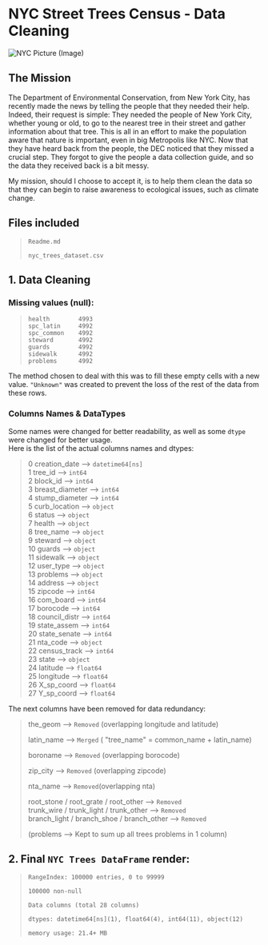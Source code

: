 # NYC Street Trees Census - Data Cleaning

![NYC Picture (Image)](https://viajes.nationalgeographic.com.es/medio/2018/11/07/figuras-geometricas-en-central-park_59ddbc26_794x447.jpg)

## The Mission

The Department of Environmental Conservation, from New York City, has recently made the news by telling the people that they needed their help. 
Indeed, their request is simple: They needed the people of New York City, whether young or old, to go to the nearest tree in their street and gather information about that tree.
This is all in an effort to make the population aware that nature is important, even in big Metropolis like NYC. Now that they have heard back from the people, the DEC noticed that they missed a crucial step. 
They forgot to give the people a data collection guide, and so the data they received back is a bit messy.

My mission, should I choose to accept it, is to help them clean the data so that they can begin to raise awareness to ecological issues, such as climate change.

## Files included

>
>`Readme.md`
>
> `nyc_trees_dataset.csv`

## 1. Data Cleaning

### Missing values (null):

>`health        4993`<br/>
>`spc_latin     4992`<br/>
>`spc_common    4992`<br/>
>`steward       4992`<br/>
>`guards        4992`<br/>
>`sidewalk      4992`<br/>
>`problems      4992`<br/>

The method chosen to deal with this was to fill these empty cells with a new value.
`"Unknown"` was created to prevent the loss of the rest of the data from these rows.

### Columns Names & DataTypes

Some names were changed for better readability, as well as some `dtype` were changed for better usage.<br/>
Here is the list of the actual columns names and dtypes:

>0   creation_date --> `datetime64[ns]`<br/>
>1   tree_id --> `int64`<br/>
>2   block_id --> `int64`<br/>
>3   breast_diameter --> `int64`<br/>
>4   stump_diameter --> `int64`<br/>
>5   curb_location --> `object`<br/> 
>6   status --> `object`<br/>
>7   health --> `object`<br/>
>8   tree_name --> `object`<br/>
>9   steward --> `object`<br/>
>10  guards --> `object`<br/>
>11  sidewalk --> `object`<br/>
>12  user_type --> `object`<br/>
>13  problems --> `object`<br/>
>14  address --> `object`<br/>
>15  zipcode --> `int64`<br/>
>16  com_board --> `int64`<br/>
>17  borocode --> `int64`<br/>
>18  council_distr --> `int64`<br/>
>19  state_assem --> `int64`<br/>
>20  state_senate --> `int64`<br/>
>21  nta_code --> `object`<br/>
>22  census_track --> `int64`<br/>
>23  state --> `object`<br/>
>24  latitude --> `float64`<br/>
>25  longitude --> `float64`<br/>
>26  X_sp_coord --> `float64`<br/>
>27  Y_sp_coord --> `float64`<br/>

The next columns have been removed for data redundancy:

>the_geom --> `Removed` (overlapping longitude and latitude)
>
>latin_name --> `Merged` ( "tree_name" = common_name + latin_name)
>
>boroname --> `Removed` (overlapping borocode)
>
>zip_city --> `Removed` (overlapping zipcode)
>
>nta_name --> `Removed`(overlapping nta)
>
>root_stone / root_grate / root_other -->  `Removed` <br/>
>trunk_wire / trunk_light / trunk_other -->  `Removed` <br/>
>branch_light / branch_shoe / branch_other -->  `Removed`<br/>
>
> (problems --> Kept to sum up all trees problems in 1 column)

## 2. Final `NYC Trees DataFrame` render:

>`RangeIndex: 100000 entries, 0 to 99999`
>
>`100000 non-null`
>
>`Data columns (total 28 columns)`
>
>`dtypes: datetime64[ns](1), float64(4), int64(11), object(12)`
>
>`memory usage: 21.4+ MB`

